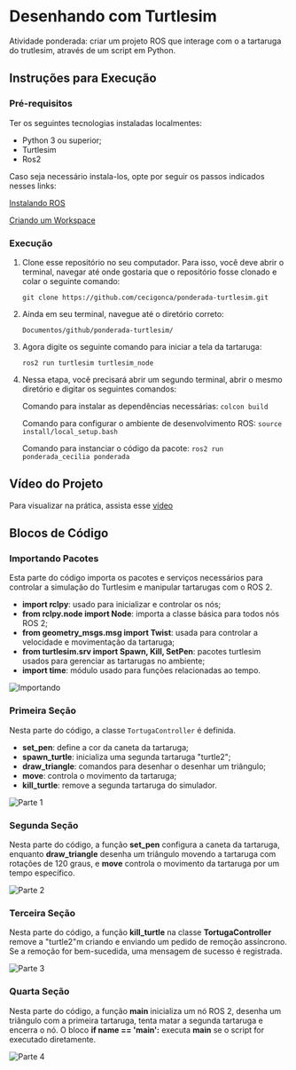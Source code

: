 # Desenhando com Turtlesim
Atividade ponderada: criar um projeto ROS que interage com o a tartaruga do trutlesim, através de um script em Python. 

## Instruções para Execução
### Pré-requisitos
Ter os seguintes tecnologias instaladas localmentes:
- Python 3 ou superior;
- Turtlesim
- Ros2
  
Caso seja necessário instala-los, opte por seguir os passos indicados nesses links: 

[Instalando ROS](https://rmnicola.github.io/m6-ec-encontros/E01/ros) 

[Criando um Workspace](https://rmnicola.github.io/m6-ec-encontros/workspaces) 

### Execução
1. Clone esse repositório no seu computador. Para isso, você deve abrir o terminal, navegar até onde gostaria que o repositório fosse clonado e colar o seguinte comando:

   ```git clone https://github.com/cecigonca/ponderada-turtlesim.git```

2. Ainda em seu terminal, navegue até o diretório correto:

   ```Documentos/github/ponderada-turtlesim/```

3. Agora digite os seguinte comando para iniciar a tela da tartaruga:

     ```ros2 run turtlesim turtlesim_node```

4. Nessa etapa, você precisará abrir um segundo terminal, abrir o mesmo diretório e digitar os seguintes comandos:

    Comando para instalar as dependências necessárias: ```colcon build```
  
    Comando para configurar o ambiente de desenvolvimento ROS: ```source install/local_setup.bash```

    Comando para instanciar o código da pacote: ```ros2 run ponderada_cecilia ponderada```

## Vídeo do Projeto 
Para visualizar na prática, assista esse [vídeo](https://drive.google.com/file/d/1vlLJ1lKeuNU9FLW_KN2fCyBqclG5gmUQ/view?usp=sharing)

## Blocos de Código

### Importando Pacotes
Esta parte do código importa os pacotes e serviços necessários para controlar a simulação do Turtlesim e manipular tartarugas com o ROS 2.
- **import rclpy**: usado para inicializar e controlar os nós;
- **from rclpy.node import Node**: importa a classe básica para todos nós ROS 2;
- **from geometry_msgs.msg import Twist**: usada para controlar a velocidade e movimentação da tartaruga;
- **from turtlesim.srv import Spawn, Kill, SetPen**: pacotes turtlesim usados para gerenciar as tartarugas no ambiente;
- **import time**: módulo usado para funções relacionadas ao tempo.

![Importando](img/importando.png)

### Primeira Seção
Nesta parte do código, a classe `TortugaController` é definida. 
- **set_pen**: define a cor da caneta da tartaruga;
- **spawn_turtle**: inicializa uma segunda tartaruga "turtle2";
- **draw_triangle**: comandos para desenhar o desenhar um triângulo;
- **move**: controla o movimento da tartaruga;
- **kill_turtle**: remove a segunda tartaruga do simulador.

![Parte 1](img/parte1.png)

### Segunda Seção 
Nesta parte do código, a função **set_pen** configura a caneta da tartaruga, enquanto **draw_triangle** desenha um triângulo movendo a tartaruga com rotações de 120 graus, e **move** controla o movimento da tartaruga por um tempo específico.

![Parte 2](img/parte2.png)  

### Terceira Seção
Nesta parte do código, a função **kill_turtle** na classe **TortugaController** remove a "turtle2"m criando e enviando um pedido de remoção assíncrono. Se a remoção for bem-sucedida, uma mensagem de sucesso é registrada.

![Parte 3](img/parte3.png)  

### Quarta Seção
Nesta parte do código, a função **main** inicializa um nó ROS 2, desenha um triângulo com a primeira tartaruga, tenta matar a segunda tartaruga e encerra o nó. O bloco **if __name__ == '__main__':** executa **main** se o script for executado diretamente.

![Parte 4](img/parte4.png)  
